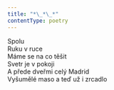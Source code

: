 ```yaml
---
title: "*\_*\_*"
contentType: poetry
---
```


<section>

Spolu  
Ruku v ruce  
Máme se na co těšit  
Svetr je v pokoji  
A přede dveřmi celý Madrid  
Vyšumělé maso a teď už i zrcadlo

</section>
